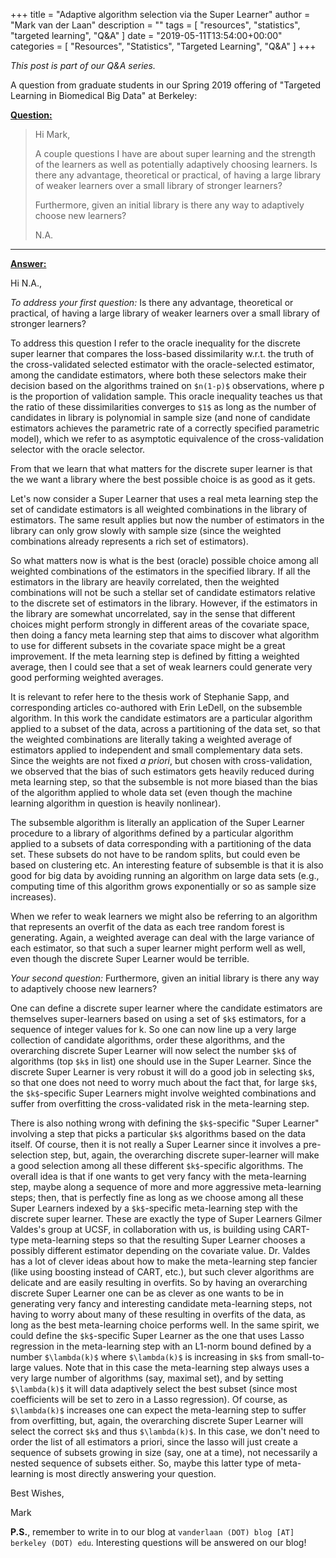 +++
title = "Adaptive algorithm selection via the Super Learner"
author = "Mark van der Laan"
description = ""
tags = [
    "resources",
    "statistics",
    "targeted learning",
    "Q&A"
]
date = "2019-05-11T13:54:00+00:00"
categories = [
    "Resources",
    "Statistics",
    "Targeted Learning",
    "Q&A"
]
+++

_This post is part of our Q&A series._

A question from graduate students in our Spring 2019 offering of "Targeted
Learning in Biomedical Big Data" at Berkeley:

<u>**Question:**</u>

> Hi Mark,
>
> A couple questions I have are about super learning and the strength of the
> learners as well as potentially adaptively choosing learners. Is there any
> advantage, theoretical or practical, of having a large library of weaker
> learners over a small library of stronger learners?
>
> Furthermore, given an initial library is there any way to adaptively choose
> new learners?
>
> N.A.

---


<u>**Answer:**</u>

Hi N.A.,

_To address your first question:_ Is there any advantage, theoretical or
practical, of having a large library of weaker learners over a small library of
stronger learners?

To address this question I refer to the oracle inequality for the discrete super
learner that compares the loss-based dissimilarity w.r.t. the truth of the
cross-validated selected estimator with the oracle-selected estimator, among the
candidate estimators, where both these selectors make their decision based on
the algorithms trained on `$n(1-p)$` observations, where p is the proportion of
validation sample. This oracle inequality teaches us that the ratio of these
dissimilarities converges to `$1$` as long as the number of candidates in
library is polynomial in sample size (and none of candidate estimators achieves
the parametric rate of a correctly specified parametric model), which we refer
to as asymptotic equivalence of the cross-validation selector with the oracle
selector.

From that we learn that what matters for the discrete super learner is that the
we want a library where the best possible choice is as good as it gets.

Let's now consider a Super Learner that uses a real meta learning step the set
of candidate estimators is all weighted combinations in the library of
estimators. The same result applies but now the number of estimators in the
library can only grow slowly with sample size (since the weighted combinations
already represents a rich set of estimators).

So what matters now is what is the best (oracle) possible choice among all
weighted combinations of the estimators in the specified library. If all the
estimators in the library are heavily correlated, then the weighted combinations
will not be such a stellar set of candidate estimators relative to the discrete
set of estimators in the library. However, if the estimators in the library are
somewhat uncorrelated, say in the sense that different choices might perform
strongly in different areas of the covariate space, then doing a fancy meta
learning step that aims to discover what algorithm to use for different subsets
in the covariate space might be a great improvement. If the  meta learning step
is defined by fitting a weighted average, then I could see that a set of weak
learners could generate very good performing weighted averages.

It is relevant to refer here to the thesis work of Stephanie Sapp, and
corresponding articles co-authored with Erin LeDell, on the subsemble algorithm.
In this work the candidate estimators are a particular algorithm applied to
a subset of the data, across a partitioning of the data set, so that the
weighted combinations are literally taking a weighted average of estimators
applied to independent and small complementary data sets. Since the weights are
not fixed _a priori_, but chosen with cross-validation, we observed that the
bias of such estimators gets heavily reduced during meta learning step, so that
the subsemble is not more biased than the bias of the algorithm applied to
whole data set (even though the machine learning algorithm in question is
heavily nonlinear).

The subsemble algorithm is literally an application of the Super Learner
procedure to a library of algorithms defined by a particular algorithm applied
to a subsets of data corresponding with a partitioning of the data set. These
subsets do not have to be random splits, but could even be based on clustering
etc. An interesting feature of subsemble is that it is also good for big data by
avoiding running an algorithm on large data sets (e.g., computing time of this
algorithm grows exponentially or so as sample size increases).

When we refer to weak learners we might also be referring to an algorithm that
represents an overfit of the data as each tree random forest is generating.
Again, a weighted average can deal with the large variance of each estimator, so
that such a super learner might perform well as well, even though the discrete
Super Learner would be terrible.

_Your second question:_ Furthermore, given an initial library is there any way
to adaptively choose new learners?

One can define  a discrete super learner where the candidate estimators are
themselves  super-learners based on using  a set of `$k$` estimators, for a
sequence of integer values for k. So one can now line up a very large collection
of candidate algorithms, order these algorithms, and the overarching discrete
Super Learner will now select the number `$k$` of algorithms (top `$k$` in list)
one should use in the Super Learner. Since the discrete Super Learner is very
robust it will do a good job in selecting `$k$`, so that one does not need to
worry much about the fact that, for large `$k$`, the `$k$`-specific Super
Learners might involve weighted combinations and suffer from overfitting the
cross-validated risk in the meta-learning step.

There is also nothing wrong with defining the `$k$`-specific "Super Learner"
involving a step that picks a particular `$k$` algorithms based on the data
itself. Of course, then it is not really a Super Learner since it involves a
pre-selection step, but, again, the overarching discrete super-learner will make
a good selection among all these different `$k$`-specific algorithms. The
overall idea is that if one wants to get very fancy with the meta-learning step,
maybe along a sequence of more and more aggressive meta-learning steps; then,
that is perfectly fine as long as we choose among all these Super Learners
indexed by a `$k$`-specific meta-learning step with the discrete super learner.
These are exactly the type of Super Learners Gilmer Valdes's group at UCSF, in
collaboration with us, is building using CART-type meta-learning steps so that
the resulting Super Learner chooses a possibly different estimator depending on
the covariate value. Dr. Valdes has a lot of clever ideas about how to make the
meta-learning step fancier (like using boosting instead of CART, etc.), but such
clever algorithms are delicate and are easily resulting in overfits. So by
having an overarching discrete Super Learner one can be as clever as one wants
to be in generating very fancy and interesting candidate meta-learning steps,
not having to worry about many of these resulting in overfits of the data, as
long as the best meta-learning choice performs well. In the same spirit, we
could define the `$k$`-specific Super Learner as the one that uses Lasso
regression in the meta-learning step with an L1-norm bound defined by a number
`$\lambda(k)$` where `$\lambda(k)$` is increasing in `$k$` from small-to-large
values. Note that in this case the meta-learning step always uses a very large
number of algorithms (say, maximal set), and by setting `$\lambda(k)$` it will
data adaptively select the best subset (since most coefficients will be set to
zero in a Lasso regression). Of course, as `$\lambda(k)$` increases one can
expect the meta-learning step to suffer from overfitting, but, again, the
overarching discrete Super Learner will select the correct `$k$` and thus
`$\lambda(k)$`. In this case, we don't need to order the list of all estimators
a priori, since the lasso will just create a sequence of subsets growing in size
(say, one at a time), not necessarily a nested sequence of subsets either. So,
maybe this latter type of meta-learning is most directly answering your
question.

Best Wishes,

Mark

__P.S.__, remember to write in to our blog at `vanderlaan (DOT) blog [AT]
berkeley (DOT) edu`. Interesting questions will be answered on our blog!
